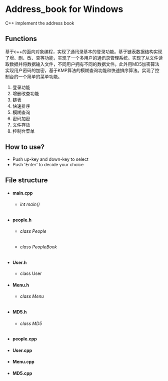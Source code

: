 # Address_book for Windows
C++ implement the address book

## Functions

基于c++的面向对象编程，实现了通讯录基本的登录功能。基于链表数据结构实现了增、删、改、查等功能，实现了一个多用户的通讯录管理系统。实现了从文件读取数据并将数据输入文件，不同用户拥有不同的数据文件。此外用MD5加密算法实现用户密码的加密，基于KMP算法的模糊查询功能和快速排序算法。实现了控制台的一个简单的菜单功能。

1. 登录功能
2. 增删改查功能
3. 链表
4. 快速排序
5. 模糊查询
6. 密码加密
7. 文件存放
8. 控制台菜单

## How to use?

- Push up-key and down-key to select 
- Push 'Enter' to decide your choice

## File structure

- #### main.cpp

  - ###### int main()     

- #### people.h

  - ###### class People

  - ###### class PeopleBook

- #### User.h

  - class User

- #### Menu.h

  - ###### class Menu

- #### MD5.h

  - ###### class MD5

- #### people.cpp

- #### User.cpp

- #### Menu.cpp

- #### MD5.cpp
